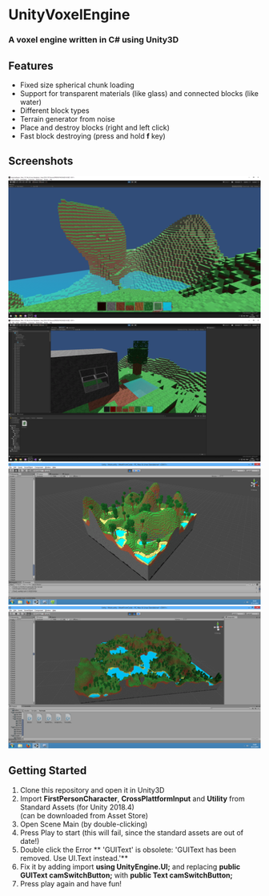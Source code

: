 # UnityVoxelEngine
### A voxel engine written in C# using Unity3D

## Features
- Fixed size spherical chunk loading
- Support for transparent materials (like glass) and connected blocks (like water)
- Different block types
- Terrain generator from noise
- Place and destroy blocks (right and left click)
- Fast block destroying (press and hold **f** key)

## Screenshots
![screenshot1.png](screenshots/screenshot1.png)
![screenshot2.png](screenshots/screenshot2.png)
![screenshot3.png](screenshots/screenshot3.png)
![screenshot4.png](screenshots/screenshot4.png)

## Getting Started
1. Clone this repository and open it in Unity3D
2. Import **FirstPersonCharacter**,  **CrossPlattformInput** and **Utility** from Standard Assets (for Unity 2018.4)  
(can be downloaded from Asset Store)
3. Open Scene Main (by double-clicking)
4. Press Play to start (this will fail, since the standard assets are out of date!)
5. Double click the Error ** 'GUIText' is obsolete: 'GUIText has been removed. Use UI.Text instead.'**
6. Fix it by adding import **using UnityEngine.UI;** and replacing **public GUIText camSwitchButton;** with **public Text camSwitchButton;**
5. Press play again and have fun!
